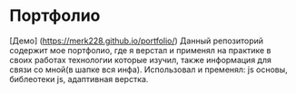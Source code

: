 # Портфолио
[Демо] (https://merk228.github.io/portfolio/)
Данный репозиторий содержит мое портфолио, где я верстал и применял на практике в своих работах технологии которые изучил, также информация для связи со мной(в шапке вся инфа).
Использовал и пременял: 
js основы, библеотеки js, адаптивная верстка.
